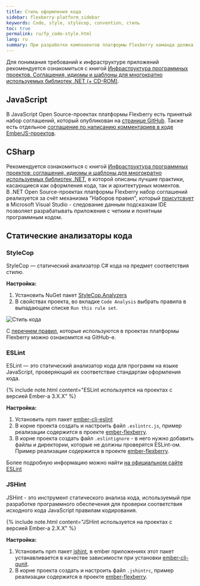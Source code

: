 ```yaml
---
title: Стиль оформления кода
sidebar: flexberry-platform_sidebar
keywords: Code, style, stylecop, convention, стиль
toc: true
permalink: ru/fp_code-style.html
lang: ru
summary: При разработке компонентов платформы Flexberry команда должна придерживаться единого стиля написания кода.
---
```


Для понимания требований к инфраструктуре приложений рекомендуется ознакомиться с книгой [Инфраструктура программных проектов. Соглашения, идиомы и шаблоны для многократно используемых библиотек .NET (+ CD-ROM)](http://www.ozon.ru/context/detail/id/5588868/).

## JavaScript

В JavaScript Open Source-проектах платформы Flexberry есть принятый набор соглашений, который опубликован на [странице GitHub](https://github.com/Flexberry/javascript-style-guide).
Также есть отдельное [соглашение по написанию комментариев в коде EmberJS-проектов](fp_ember-comments-style-yuidoc.html).

## CSharp

Рекомендуется ознакомиться с книгой [Инфраструктура программных проектов: соглашения, идиомы и шаблоны для многократно используемых библиотек .NET](http://www.williamspublishing.com/Books/978-5-8459-1692-1.html), в которой описаны лучшие практики, касающиеся как оформления кода, так и архитектурных моментов.  
В .NET Open Source-проектах платформы Flexberry набор соглашений реализуется за счёт механизма "Наборов правил", который [присутсвует](https://msdn.microsoft.com/ru-ru/library/dd465186.aspx) в Microsoft Visual Studio - следование данным подсказкам IDE позволяет разрабатывать приложения с четким и понятным программным кодом.

## Статические анализаторы кода

### StyleCop

StyleCop — статический анализатор C# кода на предмет соответствия стилю.

**Настройка:**

1. Установить NuGet пакет [StyleCop.Analyzers](http://nuget.ics.perm.ru/packages/StyleCop.Analyzers/)
2. В свойствах проекта, во вкладке `Code Analysis` выбрать правила в выпадающем списке `Run this rule set`.

![Стиль кода](/images/pages/products/flexberry-platform/code-style1.png)

С [перечнем правил](https://github.com/Flexberry/NewPlatform.Flexberry.ORM/blob/develop/Flexberry.ruleset), которые используются в проектах платформы Flexberry можно ознакомится на GitHub-e.

### ESLint

ESLint — это статический анализатор кода для программ на языке JavaScript, проверяющий их соответствие стандартам оформления кода.

{% include note.html content="ESLint используется на проектах с версией Ember-a 3.X.X" %}

**Настройка:**

1. Установить npm пакет [ember-cli-eslint](https://www.npmjs.com/package/ember-cli-eslint)
2. В корне проекта создать и настроить файл `.eslintrc.js`, пример реализации содержится в проекте [ember-flexberry](https://github.com/Flexberry/ember-flexberry/blob/feature-ember-update/.eslintrc.js).
3. В корне проекта создать файл `.eslintignore` - в него нужно добавить файлы и директории, которые не должны проверятся ESLint-ом. Пример реализации содержится в проекте [ember-flexberry](https://github.com/Flexberry/ember-flexberry/blob/feature-ember-update/.eslintignore).

Более подробную информацию можно найти [на официальном сайте ESLint](https://eslint.org/docs/user-guide/configuring)

### JSHint

JSHint - это инструмент статического анализа кода, используемый при разработке программного обеспечения для проверки соответствия исходного кода JavaScript правилам кодирования.

{% include note.html content="JSHint используется на проектах с версией Ember-a 2.X.X" %}

**Настройка:**

1. Установить npm пакет [jshint](https://www.npmjs.com/package/jshint), в ember приложениях этот пакет устанавливается в качестве зависимости при установки [ember-cli-qunit](https://www.npmjs.com/package/ember-cli-qunit).
2. В корне проекта создать и настроить файл `.jshintrc`, пример реализации содержится в проекте [ember-flexberry](https://github.com/Flexberry/ember-flexberry/blob/develop/.jshintrc).
